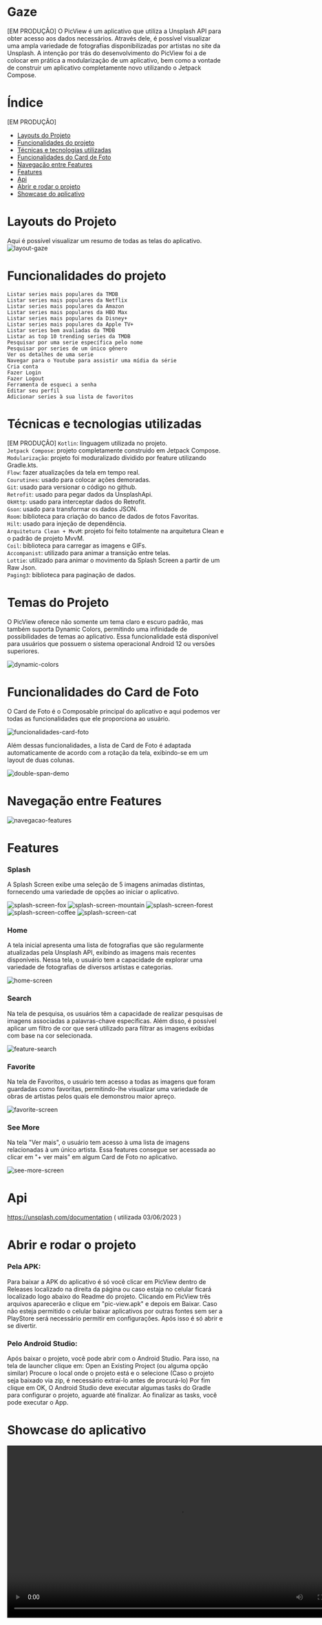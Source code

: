 # Gaze
[EM PRODUÇÂO]
O PicView é um aplicativo que utiliza a Unsplash API para obter acesso aos dados necessários. Através dele, é possível visualizar uma ampla variedade de fotografias disponibilizadas por artistas no site da Unsplash. A intenção por trás do desenvolvimento do PicView foi a de colocar em prática a modularização de um aplicativo, bem como a vontade de construir um aplicativo completamente novo utilizando o Jetpack Compose.

# Índice 
[EM PRODUÇÂO]
* [Layouts do Projeto](#layouts-do-projeto)
* [Funcionalidades do projeto](#funcionalidades-do-projeto)
* [Técnicas e tecnologias utilizadas](#técnicas-e-tecnologias-utilizadas)
* [Funcionalidades do Card de Foto](#funcionalidades-do-card-de-foto)
* [Navegação entre Features](#navegação-entre-features)
* [Features](#features)
* [Api](#api)
* [Abrir e rodar o projeto](#abrir-e-rodar-o-projeto)
* [Showcase do aplicativo](#showcase-do-aplicativo)

# Layouts do Projeto
Aqui é possível visualizar um resumo de todas as telas do aplicativo.
![layout-gaze](https://github.com/gabrielbmmaia/gaze/assets/109977155/693e89d0-452c-4fd2-bf23-49bcde5740b7)


# Funcionalidades do projeto
`Listar series mais populares da TMDB` <br>
`Listar series mais populares da Netflix` <br>
`Listar series mais populares da Amazon` <br>
`Listar series mais populares da HBO Max` <br>
`Listar series mais populares da Disney+` <br>
`Listar series mais populares da Apple TV+` <br>
`Listar series bem avaliadas da TMDB` <br>
`Listar as top 10 trending series da TMDB` <br>
`Pesquisar por uma serie específica pelo nome` <br>
`Pesquisar por series de um único gênero` <br>
`Ver os detalhes de uma serie` <br>
`Navegar para o Youtube para assistir uma mídia da série` <br>
`Cria conta` <br>
`Fazer Login` <br>
`Fazer Logout` <br>
`Ferramenta de esqueci a senha` <br>
`Editar seu perfil` <br>
`Adicionar series à sua lista de favoritos` <br>

# Técnicas e tecnologias utilizadas
[EM PRODUÇÂO]
`Kotlin`: linguagem utilizada no projeto. <br>
`Jetpack Compose`: projeto completamente construido em Jetpack Compose. <br>
`Modularização`: projeto foi moduralizado dividido por feature utilizando Gradle.kts. <br>
`Flow`: fazer atualizações da tela em tempo real. <br>
`Courutines`: usado para colocar ações demoradas. <br>
`Git`: usado para versionar o código no github. <br>
`Retrofit`: usado para pegar dados da UnsplashApi. <br>
`OkHttp`: usado para interceptar dados do Retrofit. <br>
`Gson`: usado para transformar os dados JSON. <br>
`Room`: biblioteca para criação do banco de dados de fotos Favoritas. <br>
`Hilt`: usado para injeção de dependência. <br>
`Arquitetura Clean + MvvM`: projeto foi feito totalmente na arquitetura Clean e o padrão de projeto MvvM. <br>
`Coil`: biblioteca para carregar as imagens e GIFs. <br>
`Accompanist`: utilizado para animar a transição entre telas. <br>
`Lottie`: utilizado para animar o movimento da Splash Screen a partir de um Raw Json. <br>
`Paging3`: biblioteca para paginação de dados. <br>


# Temas do Projeto
O PicView oferece não somente um tema claro e escuro padrão, mas também suporta Dynamic Colors, permitindo uma infinidade de possibilidades de temas ao aplicativo. Essa funcionalidade está disponível para usuários que possuem o sistema operacional Android 12 ou versões superiores.

![dynamic-colors](https://github.com/gabrielbmmaia/PicView/assets/109977155/4f26b1fd-a44f-4d4a-88de-9b00d852331f)

# Funcionalidades do Card de Foto
O Card de Foto é o Composable principal do aplicativo e aqui podemos ver todas as funcionalidades que ele proporciona ao usuário.

![funcionalidades-card-foto](https://github.com/gabrielbmmaia/PicView/assets/109977155/a45ea746-6d7d-4d09-b427-cddfd1163b0f)

Além dessas funcionalidades, a lista de Card de Foto é adaptada automaticamente de acordo com a rotação da tela, exibindo-se em um layout de duas colunas.

![double-span-demo](https://github.com/gabrielbmmaia/PicView/assets/109977155/b0e2efd4-8831-40c4-9086-1af0e30d3d06)


# Navegação entre Features
![navegacao-features](https://github.com/gabrielbmmaia/PicView/assets/109977155/f4052999-31b3-4e36-8f4c-00e46226005b)

# Features

### Splash
A Splash Screen exibe uma seleção de 5 imagens animadas distintas, fornecendo uma variedade de opções ao iniciar o aplicativo.

![splash-screen-fox](https://github.com/gabrielbmmaia/PicView/assets/109977155/24cde29d-43ca-4c4f-be4b-b4b44971dbc8)
![splash-screen-mountain](https://github.com/gabrielbmmaia/PicView/assets/109977155/7aff006e-82dc-49a2-93b6-8a32ce7ced5a)
![splash-screen-forest](https://github.com/gabrielbmmaia/PicView/assets/109977155/d22dbe30-afa5-4b06-a6b6-81a5f0576450)
![splash-screen-coffee](https://github.com/gabrielbmmaia/PicView/assets/109977155/13428386-d8cb-4f8f-bc0c-57b7f0497a7c)
![splash-screen-cat](https://github.com/gabrielbmmaia/PicView/assets/109977155/dbfa8586-722d-43a1-93b6-de8f5e46163c)

### Home
A tela inicial apresenta uma lista de fotografias que são regularmente atualizadas pela Unsplash API, exibindo as imagens mais recentes disponíveis. Nessa tela, o usuário tem a capacidade de explorar uma variedade de fotografias de diversos artistas e categorias.

![home-screen](https://github.com/gabrielbmmaia/PicView/assets/109977155/9a6f87d4-44af-46b7-83c2-680e851cda36)

### Search
Na tela de pesquisa, os usuários têm a capacidade de realizar pesquisas de imagens associadas a palavras-chave específicas. Além disso, é possível aplicar um filtro de cor que será utilizado para filtrar as imagens exibidas com base na cor selecionada.

![feature-search](https://github.com/gabrielbmmaia/PicView/assets/109977155/c12e9de8-4537-4560-866a-17fc05513f38)

### Favorite
Na tela de Favoritos, o usuário tem acesso a todas as imagens que foram guardadas como favoritas, permitindo-lhe visualizar uma variedade de obras de artistas pelos quais ele demonstrou maior apreço.

![favorite-screen](https://github.com/gabrielbmmaia/PicView/assets/109977155/8240b627-4e6f-444b-8936-f9b3b8300be5)

### See More
Na tela "Ver mais", o usuário tem acesso à uma lista de imagens relacionadas à um único artista. Essa features consegue ser acessada ao clicar em "+ ver mais" em algum Card de Foto no aplicativo.

![see-more-screen](https://github.com/gabrielbmmaia/PicView/assets/109977155/e0ed0b61-778d-4dd3-b052-69d6c2b929b5)

# Api
https://unsplash.com/documentation ( utilizada 03/06/2023 )

# Abrir e rodar o projeto

### Pela APK: <br>
Para baixar a APK do aplicativo é só você clicar em PicView dentro de Releases localizado na direita da página ou caso estaja no celular ficará localizado logo abaixo do Readme do projeto. Clicando em PicView três arquivos aparecerão e clique em "pic-view.apk" e depois em Baixar. Caso não esteja permitido o celular baixar aplicativos por outras fontes sem ser a PlayStore será necessário permitir em configurações. Após isso é só abrir e se divertir.

### Pelo Android Studio: <br>
Após baixar o projeto, você pode abrir com o Android Studio. Para isso, na tela de launcher clique em:
Open an Existing Project (ou alguma opção similar) Procure o local onde o projeto está e o selecione (Caso o projeto seja baixado via zip, é necessário extraí-lo
antes de procurá-lo) Por fim clique em OK, O Android Studio deve executar algumas tasks do Gradle para configurar o projeto, aguarde até finalizar. Ao finalizar as 
tasks, você pode executar o App.

# Showcase do aplicativo
<div align="center">
 <video src=https://github.com/gabrielbmmaia/PicView/assets/109977155/8f4e7a6c-462d-423c-80b8-82667ee1ff4a width=800/>
<div/>
